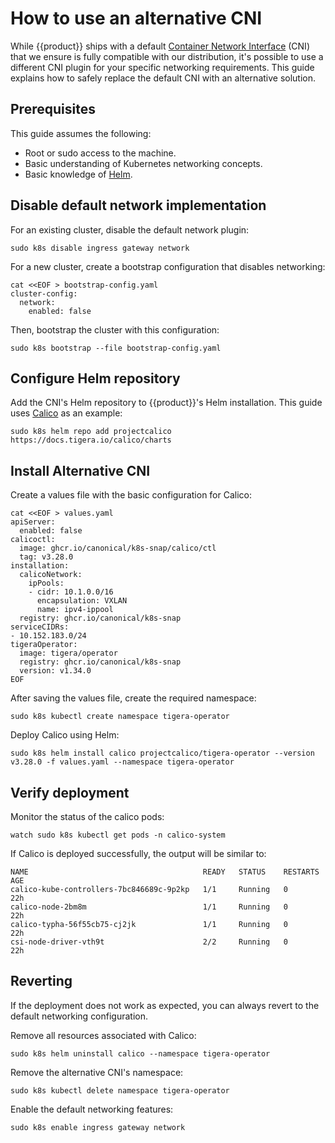 # How to use an alternative CNI

While {{product}} ships with a default [Container Network Interface] (CNI) that
we ensure is fully compatible with our distribution, it's possible to use a
different CNI plugin for your specific networking requirements. This guide
explains how to safely replace the default CNI with an alternative solution.

## Prerequisites

This guide assumes the following:

- Root or sudo access to the machine.
- Basic understanding of Kubernetes networking concepts.
- Basic knowledge of [Helm].

## Disable default network implementation

For an existing cluster, disable the default network
plugin:

```
sudo k8s disable ingress gateway network
```

For a new cluster, create a bootstrap configuration that disables networking:

```
cat <<EOF > bootstrap-config.yaml
cluster-config:
  network:
    enabled: false
```

Then, bootstrap the cluster with this configuration:

```
sudo k8s bootstrap --file bootstrap-config.yaml
```

## Configure Helm repository

Add the CNI's Helm repository to {{product}}'s Helm installation. This guide
uses [Calico] as an example:

```
sudo k8s helm repo add projectcalico https://docs.tigera.io/calico/charts
```

## Install Alternative CNI

Create a values file with the basic configuration for Calico:

```
cat <<EOF > values.yaml
apiServer:
  enabled: false
calicoctl:
  image: ghcr.io/canonical/k8s-snap/calico/ctl
  tag: v3.28.0
installation:
  calicoNetwork:
    ipPools:
    - cidr: 10.1.0.0/16
      encapsulation: VXLAN
      name: ipv4-ippool
  registry: ghcr.io/canonical/k8s-snap
serviceCIDRs:
- 10.152.183.0/24
tigeraOperator:
  image: tigera/operator
  registry: ghcr.io/canonical/k8s-snap
  version: v1.34.0
EOF
```

After saving the values file, create the required namespace:

```
sudo k8s kubectl create namespace tigera-operator
```

Deploy Calico using Helm:

```
sudo k8s helm install calico projectcalico/tigera-operator --version v3.28.0 -f values.yaml --namespace tigera-operator
```

## Verify deployment

Monitor the status of the calico pods:

```
watch sudo k8s kubectl get pods -n calico-system
```

If Calico is deployed successfully, the output will be similar to:

```
NAME                                       READY   STATUS    RESTARTS   AGE
calico-kube-controllers-7bc846689c-9p2kp   1/1     Running   0          22h
calico-node-2bm8m                          1/1     Running   0          22h
calico-typha-56f55cb75-cj2jk               1/1     Running   0          22h
csi-node-driver-vth9t                      2/2     Running   0          22h
```

## Reverting

If the deployment does not work as expected, you can always revert to the
default networking configuration.

Remove all resources associated with Calico:

```
sudo k8s helm uninstall calico --namespace tigera-operator
```

Remove the alternative CNI's namespace:

```
sudo k8s kubectl delete namespace tigera-operator
```

Enable the default networking features:

```
sudo k8s enable ingress gateway network
```

<!-- Links -->
[Container Network Interface]: https://github.com/containernetworking/cni
[Calico]: https://docs.tigera.io/
[Helm]: https://helm.sh/docs
